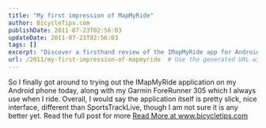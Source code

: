 ```yaml
---
title: "My first impression of MapMyRide"
author: BicycleTips.com
publishDate: 2011-07-23T02:56:03
updateDate: 2011-07-23T02:56:03
tags: []
excerpt: "Discover a firsthand review of the IMapMyRide app for Android, compared to the Garmin ForeRunner 305. Is it an upgrade? Find out more at www.bicycletips.com."
url: /2011/my-first-impression-of-mapmyride  # Use the generated URL with year
---
```

So I finally got around to trying out the IMapMyRide application on my Android phone today, along with my Garmin&nbsp;ForeRunner 305&nbsp;which I always use when I ride. Overall, I would say the application itself is pretty slick, nice interface, different than&nbsp;SportsTrackLive, though I am not sure it is any better yet. Read the full post for more <a href="https://www.bicycletips.com/tips/aid/10">Read More at www.bicycletips.com</a>



